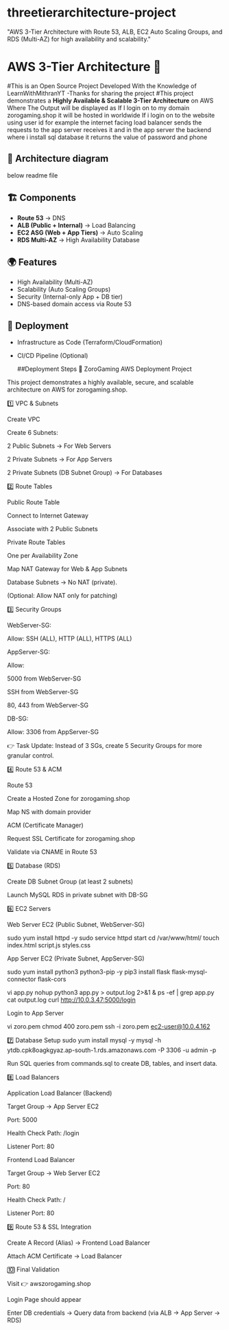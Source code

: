 # threetierarchitecture-project
"AWS 3-Tier Architecture with Route 53, ALB, EC2 Auto Scaling Groups, and RDS (Multi-AZ) for high availability and scalability."
# AWS 3-Tier Architecture 🚀
#This is an Open Source Project Developed With the Knowledge of LearnWithMithranYT -Thanks for sharing the project 
#This project demonstrates a **Highly Available & Scalable 3-Tier Architecture** on AWS 
Where The Output will be displayed as If I login on to my domain zorogaming.shop it will be hosted in worldwide If i login on to the website using user id for example the internet facing  load balancer sends the requests to the app server receives it  and in  the app server the backend where i install sql database it returns the value of password and phone

## 📌 Architecture diagram 
 below readme file

## 🏗 Components
- **Route 53** → DNS
- **ALB (Public + Internal)** → Load Balancing
- **EC2 ASG (Web + App Tiers)** → Auto Scaling
- **RDS Multi-AZ** → High Availability Database

## 🌍 Features
- High Availability (Multi-AZ)
- Scalability (Auto Scaling Groups)
- Security (Internal-only App + DB tier)
- DNS-based domain access via Route 53

## 🔧 Deployment
- Infrastructure as Code (Terraform/CloudFormation)
- CI/CD Pipeline (Optional)

  ##Deployment Steps
🚀 ZoroGaming AWS Deployment Project

This project demonstrates a highly available, secure, and scalable architecture on AWS for zorogaming.shop.

1️⃣ VPC & Subnets

Create VPC

Create 6 Subnets:

2 Public Subnets → For Web Servers

2 Private Subnets → For App Servers

2 Private Subnets (DB Subnet Group) → For Databases

2️⃣ Route Tables

Public Route Table

Connect to Internet Gateway

Associate with 2 Public Subnets

Private Route Tables

One per Availability Zone

Map NAT Gateway for Web & App Subnets

Database Subnets → No NAT (private).

(Optional: Allow NAT only for patching)

3️⃣ Security Groups

WebServer-SG:

Allow: SSH (ALL), HTTP (ALL), HTTPS (ALL)

AppServer-SG:

Allow:

5000 from WebServer-SG

SSH from WebServer-SG

80, 443 from WebServer-SG

DB-SG:

Allow: 3306 from AppServer-SG

👉 Task Update: Instead of 3 SGs, create 5 Security Groups for more granular control.

4️⃣ Route 53 & ACM

Route 53

Create a Hosted Zone for zorogaming.shop

Map NS with domain provider

ACM (Certificate Manager)

Request SSL Certificate for zorogaming.shop

Validate via CNAME in Route 53

5️⃣ Database (RDS)

Create DB Subnet Group (at least 2 subnets)

Launch MySQL RDS in private subnet with DB-SG

6️⃣ EC2 Servers

Web Server EC2 (Public Subnet, WebServer-SG)

sudo yum install httpd -y
sudo service httpd start
cd /var/www/html/
touch index.html script.js styles.css


App Server EC2 (Private Subnet, AppServer-SG)

sudo yum install python3 python3-pip -y
pip3 install flask flask-mysql-connector flask-cors

vi app.py
nohup python3 app.py > output.log 2>&1 &
ps -ef | grep app.py
cat output.log
curl http://10.0.3.47:5000/login


Login to App Server

vi zoro.pem
chmod 400 zoro.pem
ssh -i zoro.pem ec2-user@10.0.4.162

7️⃣ Database Setup
sudo yum install mysql -y
mysql -h ytdb.cpk8oagkgyaz.ap-south-1.rds.amazonaws.com -P 3306 -u admin -p


Run SQL queries from commands.sql to create DB, tables, and insert data.

8️⃣ Load Balancers

Application Load Balancer (Backend)

Target Group → App Server EC2

Port: 5000

Health Check Path: /login

Listener Port: 80

Frontend Load Balancer

Target Group → Web Server EC2

Port: 80

Health Check Path: /

Listener Port: 80

9️⃣ Route 53 & SSL Integration

Create A Record (Alias) → Frontend Load Balancer

Attach ACM Certificate → Load Balancer

🔟 Final Validation

Visit 👉 awszorogaming.shop

Login Page should appear

Enter DB credentials → Query data from backend (via ALB → App Server → RDS)
